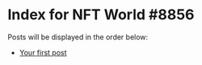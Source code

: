 # Index for NFT World #8856
Posts will be displayed in the order below:

- [Your first post](./001-first.md)

